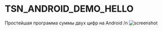 # TSN_ANDROID_DEMO_HELLO
Простейшая программа суммы двух цифр на Android /n
![screenshot](https://user-images.githubusercontent.com/71010650/191172914-7a601f00-d0f7-4f70-a578-75df35e7e0c1.png)


